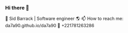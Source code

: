 ### Hi there 👋
🔭 Sid Barrack | Software engineer 🌎
📫 How to reach me: da7a90.github.io/da7a90
📱 +221781263286

